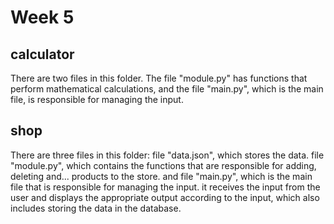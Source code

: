 # Week 5

## calculator

There are two files in this folder. The file "module.py" has functions that perform mathematical calculations, and the file "main.py", which is the main file, is responsible for managing the input.

## shop

There are three files in this folder: file "data.json", which stores the data. file "module.py", which contains the functions that are responsible for adding, deleting and... products to the store. and file "main.py", which is the main file that is responsible for managing the input. it receives the input from the user and displays the appropriate output according to the input, which also includes storing the data in the database.
